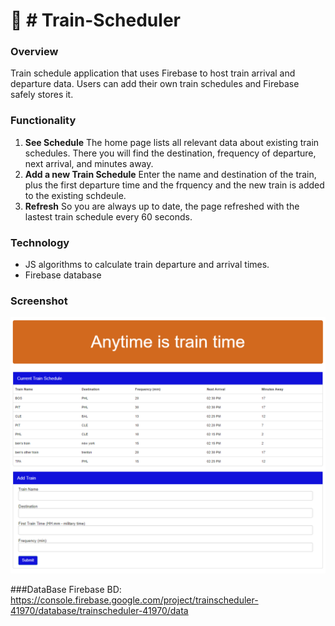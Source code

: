 # :bullettrain_side: # Train-Scheduler

### Overview
Train schedule application that uses Firebase to host train arrival and departure data.  Users can add their own train schedules and Firebase safely stores it.

### Functionality
  1. <strong>See Schedule</strong> The home page lists all relevant data about existing train schedules.  There you will find the destination, frequency of departure, next arrival, and minutes away.
  2. <strong>Add a new Train Schedule</strong> Enter the name and destination of the train, plus the first departure time and the frquency and the new train is added to the existing schdeule.
  3. <strong>Refresh</strong> So you are always up to date, the page refreshed with the lastest train schedule every 60 seconds.

### Technology
* JS algorithms to calculate train departure and arrival times.
* Firebase database

### Screenshot
![Full Size](Assests/images/ss.png)

###DataBase
Firebase BD:
https://console.firebase.google.com/project/trainscheduler-41970/database/trainscheduler-41970/data




